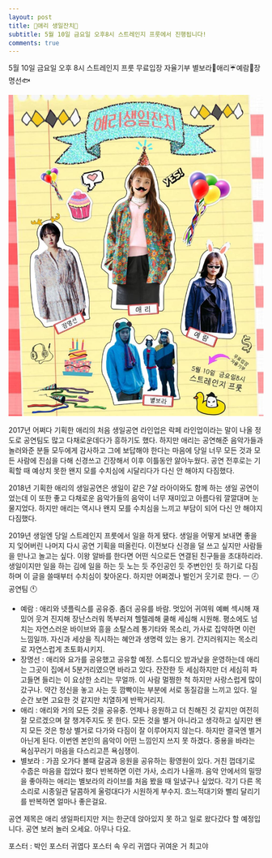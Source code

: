```yaml
---
layout: post
title: 🎵애리 생일잔치🤯
subtitle: 5월 10일 금요일 오후8시 스트레인지 프룻에서 진행됩니다! 
comments: true
---
```


5월 10일 금요일 오후 8시
스트레인지 프룻
무료입장 자율기부
별보라🌠애리☔예람🌈장명선🐟

![bparty](../img/bparty.JPG)

2017년 어쩌다 기획한 애리의 처음 생일공연 라인업은 락페 라인업이라는 말이 나올 정도로 공연팀도 많고 다채로운데다가 흥하기도 했다. 하지만 애리는 공연해준 음악가들과 놀러와준 분들 모두에게 감사하고 그에 보답해야 한다는 마음에 당일 너무 모든 것과 모든 사람에 진심을 다해 신경쓰고 긴장해서 이후 이틀동안 앓아누웠다. 공연 전후로는 기획할 때 예상치 못한 왠지 모를 수치심에 시달리다가 다신 안 해야지 다짐했다.

2018년 기획한 애리의 생일공연은 생일이 같은 7살 라아이와도 함께 하는 생일 공연이었는데 이 또한 좋고 다채로운 음악가들의 음악이 너무 재미있고 아름다워 깔깔대며 눈물지었다. 하지만 애리는 역시나 왠지 모를 수치심을 느끼고 부담이 되어 다신 안 해야지 다짐했다.

2019년 생일엔 당일 스트레인지 프룻에서 일을 하게 됐다. 생일을 어떻게 보내면 좋을지 잊어버린 나머지 다시 공연 기획을 떠올린다. 이전보다 신경을 덜 쓰고 싶지만 사람들을 만나고 놀고는 싶다. 이왕 알바를 한다면 어떤 식으로든 연결된 친구들을 초대하리라. 생일이지만 일을 하는 김에 일을 하는 듯 노는 듯 주인공인 듯 주변인인 듯 하기로 다짐하며 이 글을 쓸때부터 수치심이 찾아온다. 하지만 어쩌겠나 벌인거 웃기로 한다.
ㅡ
🕗 공연팀 🕚
- 예람 : 애리와 넷플릭스를 공유중. 좀더 공유를 바람. 멋있어 귀여워 예뻐 섹시해 재밌어 웃겨 진지해 장난스러워 똑부러져 헬렐레해 쿨해 세심해 시원해. 평소에도 넘치는 자연스러운 바이브와 흥을 소탈스레 통기타와 목소리, 가사로 집약하면 이런 느낌일까. 자신과 세상을 직시하는 혜안과 생명력 있는 용기. 간지러워지는 목소리로 자연스럽게 초토화시키지.
- 장명선 : 애리와 요가를 공유했고 공유할 예정. 스튜디오 밤과낮을 운영하는데 애리는 그곳이 집에서 5분거리였으면 바라고 있다. 잔잔한 듯 세심하지만 더 세심히 파고들면 들리는 이 요상한 소리는 무얼까. 이 사람 멀쩡한 척 하지만 사랑스럽게 많이 갔구나. 약간 정신을 놓고 사는 듯 깜빡이는 부분에 서로 동질감을 느끼고 있다. 일순간 보면 고요한 것 같지만 치열하게 반짝거리지.
- 애리 : 애리와 거의 모든 것을 공유중. 언제나 응원하고 더 친해진 것 같지만 여전히 잘 모르겠으며 잘 챙겨주지도 못 한다. 모든 것을 별거 아니라고 생각하고 싶지만 왠지 모든 것은 항상 별거로 다가와 다짐이 잘 이루어지지 않는다. 하지만 결국엔 별거 아닌게 된다. 이번엔 본인의 음악이 어떤 느낌인지 쓰지 못 하겠다. 중용을 바라는 욕심꾸러기 마음을 다스리고픈 욕심쟁이.
- 별보라 : 가끔 오가다 볼때 갈굼과 응원을 공유하는 황영원이 있다. 거친 껍데기로 수줍은 마음을 접었다 폈다 반복하면 이런 가사, 소리가 나올까. 음악 안에서의 밀땅을 좋아하는 애리는 별보라의 라이브를 처음 봤을 때 일냈구나 싶었다. 각기 다른 목소리로 시종일관 달콤하게 울렁대다가 시원하게 부수지. 흐느적대기와 빨리 달리기를 반복하면 얼마나 좋은걸요.

공연 제목은 애리 생일파티지만 저는 한군데 앉아있지 못 하고 일로 왔다갔다 할 예정입니다. 공연 보러 놀러 오세요. 아무나 다요.

포스터 : 박인
포스터 귀엽다 포스터 속 우리 귀엽다 귀여운 거 최고야
